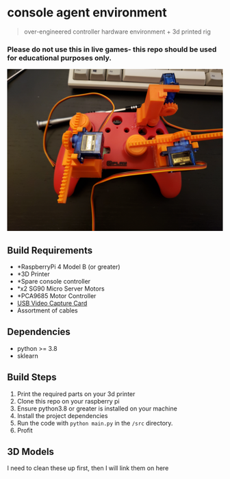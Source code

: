 # console agent environment 
> over-engineered controller hardware environment + 3d printed rig

### Please do not use this in live games- this repo should be used for educational purposes only. 

![pic of the rig](images/20210111_231910.jpg)

## Build Requirements
- *RaspberryPi 4 Model B (or greater)
- *3D Printer
- *Spare console controller
- *x2 SG90 Micro Server Motors
- *PCA9685 Motor Controller
- [USB Video Capture Card](https://www.amazon.com/gp/product/B08LPT3T12/ref=ppx_yo_dt_b_asin_title_o01_s00?ie=UTF8&psc=1)
- Assortment of cables 

## Dependencies
- python >= 3.8
- sklearn

## Build Steps
1. Print the required parts on your 3d printer
2. Clone this repo on your raspberry pi
3. Ensure python3.8 or greater is installed on your machine
4. Install the project dependencies
5. Run the code with `python main.py` in the `/src` directory.
6. Profit

## 3D Models
I need to clean these up first, then I will link them on here
